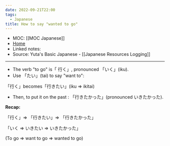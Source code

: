 ```yaml
---
date: 2022-09-21T22:00
tags:
  - Japanese
title: How to say "wanted to go"
---
```

- MOC: [[MOC Japanese]]
- [Home](https://misudashi.ga/)
- Linked notes: 
- Source: Yuta's Basic Japanese - [[Japanese Resources Logging]]
----------
- The verb "to go" is「 行く」, pronounced 「いく」(iku).
- Use 「たい」(tai) to say "want to":

「行く」becomes「行きたい」(iku => ikitai)

- Then, to put it on the past : 「行きたかった」(pronounced いきたかった).

**Recap:** 

「行く」=> 「行きたい」=> 「行きたかった」

「いく => いきたい => いきたかった」

(To go => want to go => wanted to go)



